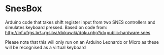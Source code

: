 SnesBox
=======

Arduino code that takes shift register input from two SNES controllers and simulates keyboard pressed. Based on code from: http://inf.ufrgs.br/~rgsilva/dokuwiki/doku.php?id=public:hardware:snes

Please note that this will only run on an Arduino Leonardo or Micro as these will be recognised as a virtual keyboard
